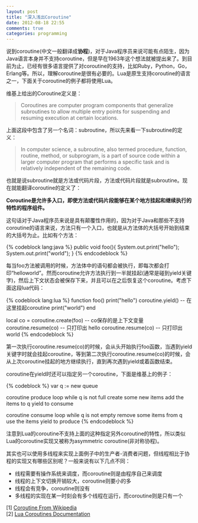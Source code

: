 ```yaml
---
layout: post
title: "深入浅出Coroutine"
date: 2012-08-18 22:55
comments: true
categories: programming 
---
```

说到coroutine(中文一般翻译成**协程**)，对于Java程序员来说可能有点陌生，因为Java语言本身并不支持coroutine，但是早在1963年这个想法就被提出来了。到目前为止，已经有很多语言提供了对coroutine的支持，比如Ruby，Python，Go，Erlang等。所以，理解coroutine是很有必要的。Lua是原生支持coroutine的语言之一，下面关于coroutine的例子都将使用Lua。

<!-- more -->

维基上给出的Coroutine定义是：

> Coroutines are computer program components that generalize subroutines to allow multiple entry points for suspending and resuming execution at certain locations.

上面这段中包含了另一个名词：subroutine，所以先来看一下subroutine的定义：

> In computer science, a subroutine, also termed procedure, function, routine, method, or subprogram, is a part of source code within a larger computer program that performs a specific task and is relatively independent of the remaining code.

也就是说subroutine就是方法或代码片段，方法或代码片段就是subroutine。现在就能翻译coroutine的定义了：

**Coroutine是允许多入口，即使方法或代码片段能够在某个地方挂起和继续执行的特性的程序组件。**

这句话对于Java程序员来说是具有颠覆性作用的，因为对于Java和那些不支持coroutine的语言来说，方法只有一个入口，也就是从方法体的大括号开始到结束的大括号为止。比如有个方法：

{% codeblock lang:java %}
public void foo(){
	System.out.print("hello");
	System.out.print("world");
}
{% endcodeblock %}

每当foo方法被调用的时候，方法体中的语句都会被执行，即每次都会打印“helloworld”。然而coroutine允许方法执行到一半就挂起(通常是碰到yield关键字)，然后上下文状态会被保存下来，并且可以在之后恢复这个coroutine。考虑下面这段lua代码：

{% codeblock lang:lua %}
function foo()
	print("hello")
	coroutine.yield() -- 在这里挂起coroutine
	print("world") 
end

local co = coroutine.create(foo) -- co保存的是上下文变量
coroutine.resume(co)         -- 只打印出 hello
coroutine.resume(co)         -- 只打印出 world
{% endcodeblock %}

第一次执行coroutine.resume(co)的时候，会从头开始执行foo函数，当遇到yield关键字时就会挂起coroutine，等到第二次执行coroutine.resume(co)的时候，会从上次coroutine挂起的地方继续执行，直到再次遇到yield或着函数结束。

coroutine在yield时还可以指定另一个coroutine，下面是维基上的例子：

{% codeblock %}
var q := new queue

coroutine produce
    loop
        while q is not full
            create some new items
            add the items to q
        yield to consume

coroutine consume
    loop
        while q is not empty
            remove some items from q
            use the items
        yield to produce
{% endcodeblock %}

注意到Lua的coroutine不支持上面的这种指定另外coroutine的特性，所以类似Lua的coroutine实现又被称为asymmetric coroutine(非对称协程)。

其实也可以使用多线程来实现上面例子中的生产者-消费者问题，但线程相比于协程的实现又有哪些区别呢？一般来说有以下几点不同：

* 线程需要有操作系统来调度，而coroutine则是由程序自己来调度
* 线程的上下文切换开销较大，coroutine则要小的多
* 线程会有竞争，coroutine则没有
* 多线程的实现在某一时刻会有多个线程在运行，而coroutine则是只有一个


[1] [Coroutine From Wikipedia](http://en.wikipedia.org/wiki/Coroutine "Coroutine From Wikipedia")  
[2] [Lua Coroutines Documentation](http://www.lua.org/manual/5.2/manual.html#2.6 "Lua Coroutines Documentation")

